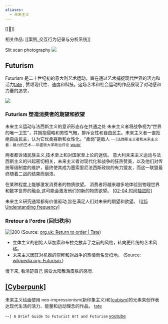 ```yaml
---
aliases:
  - 未来主义
---
```


[[👀]] 

相关作品: [[案例_交互行为记录与分析系统]]


Slit scan photography
![](https://i.imgur.com/eOlRjtD.png)


## Futurism

Futurism 是二十世纪初的意大利艺术运动，旨在通过艺术捕捉现代世界的活力和活力[tate](https://www.tate.org.uk/art/art-terms/f/futurism) , 赞颂现代性、速度和科技。这场艺术和社会运动的作品展现了对动感和力量的追求，

![](https://www.wupr.org/wp-content/uploads/2014/10/marinetti-2.jpg)


### Futurism 塑造消费者的期望和欲望

未来主义运动与法西斯主义的意识形态存在共通之处
未来主义者将战争视为“世界的唯一卫生”，并拥抱侵略和男性气概，排斥女性和自由民主。未来主义者一直拒绝自由民主，认为它优柔寡断和女性化。“柔弱”是敌人
--`|法西斯主义者和未来主义者：暴力的艺术——华盛顿大学政治评论` [wupr](https://www.wupr.org/2014/10/05/fascists-and-futurists-the-art-of-violence/)

两者都诉诸民族主义,技术至上和对国家至上论的迷信。
意大利未来主义运动与法西斯主义的兴起密切相关，未来主义者对现代化和战争的狂热赞美，以及他们对传统等级制度的维护，最终使其成为墨索里尼法西斯政权的有力盟友，而这一联盟最终随着二战的结束而崩溃。


在某种程度上能够激发消费者的物质欲望。
消费者将越来越多地体验到物理世界和数字世界的融合,这可能会激发他们的新的物质欲望。 [[02-04 时间轴进阶]](https://andrewbolwell.com/category/blog/futurism-technology-trends/) 

未来主义研究通常都有价值驱动,旨在满足人们对未来的期望和欲望。 [[015 Understanding frequency]](https://www.sciencedirect.com/science/article/pii/S0016328721000884)


### Rretour à l'ordre (回归秩序)

![|200](https://media.tate.org.uk/aztate-prd-ew-dg-wgtail-st1-ctr-data/images/.width-600_S5ImUm1.jpg)
(Source:  [org.uk: Return to order | Tate](https://www.tate.org.uk/art/art-terms/r/return-order))

- 立体主义的创始人毕加索和布拉克放弃了之前的风格，转向更传统的艺术风格。
- 未来主义因其对机器的崇拜和对战争的热情而名誉扫地。
(Source:  [wikipedia.org: Futurism ](https://en.wikipedia.org/wiki/Futurism))

慢下来, 看清楚自己
感受太阳散落皮肤的感觉.




## [[Cyberpunk]](赛博朋克)

未来主义绘画使用 neo-impressionism(新印象主义)和[[cubism]](立体主义)的元素来创作表达现代生活的活力、能量和运动理念的作品。   [tate](https://www.tate.org.uk/art/art-terms/f/futurism)

--`| A Brief Guide to Futurist Art and Futurism` [youtube](https://youtu.be/NZHpmJvU7sM?t=316)







